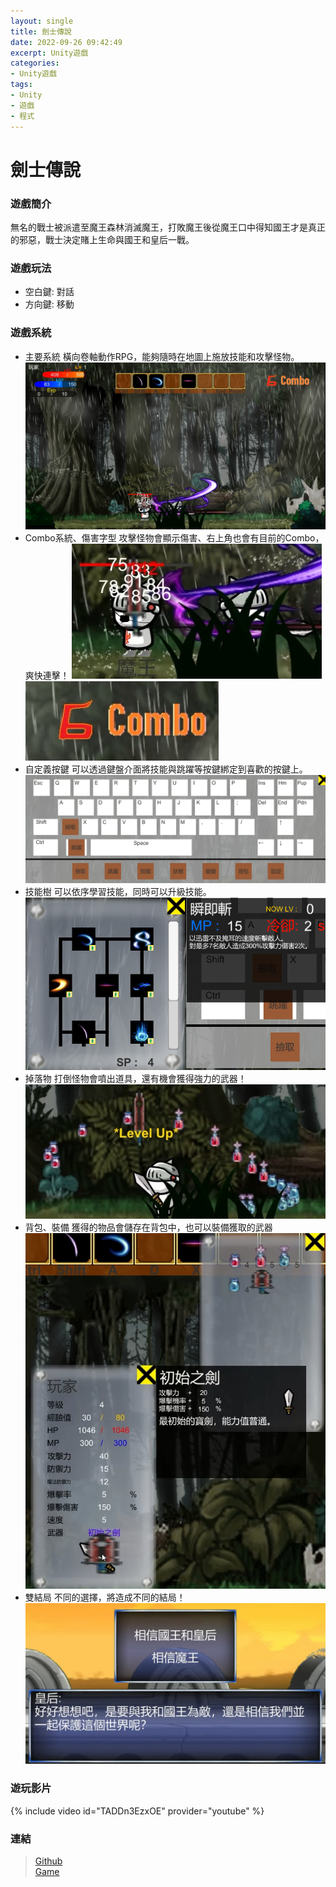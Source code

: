 ```yaml
---
layout: single
title: 劍士傳說
date: 2022-09-26 09:42:49
excerpt: Unity遊戲
categories:
- Unity遊戲
tags:
- Unity
- 遊戲
- 程式
---
```

# 劍士傳說 

### 遊戲簡介 

無名的戰士被派遣至魔王森林消滅魔王，打敗魔王後從魔王口中得知國王才是真正的邪惡，戰士決定賭上生命與國王和皇后一戰。

### 遊戲玩法  
* 空白鍵: 對話
* 方向鍵: 移動  

### 遊戲系統
* 主要系統
橫向卷軸動作RPG，能夠隨時在地圖上施放技能和攻擊怪物。
![](/assets/imgs/Unity/SwordLegend/Main.jpg)
* Combo系統、傷害字型
攻擊怪物會顯示傷害、右上角也會有目前的Combo，爽快連擊！
![](/assets/imgs/Unity/SwordLegend/Damage.jpg)
![](/assets/imgs/Unity/SwordLegend/Combo.jpg)
* 自定義按鍵
可以透過鍵盤介面將技能與跳躍等按鍵綁定到喜歡的按鍵上。
![](/assets/imgs/Unity/SwordLegend/Keyboard.jpg)
* 技能樹
可以依序學習技能，同時可以升級技能。
![](/assets/imgs/Unity/SwordLegend/SkillTree.png)
* 掉落物
打倒怪物會噴出道具，還有機會獲得強力的武器！
![](/assets/imgs/Unity/SwordLegend/Item.jpg)
* 背包、裝備
獲得的物品會儲存在背包中，也可以裝備獲取的武器
![](/assets/imgs/Unity/SwordLegend/Equip.jpg)
* 雙結局
不同的選擇，將造成不同的結局！
![](/assets/imgs/Unity/SwordLegend/Selection.jpg)

### 遊玩影片
{% include video id="TADDn3EzxOE" provider="youtube" %}

### 連結
> [Github](https://github.com/Fengleaf/UnityGame-SwordManLegend)  
> [Game](https://drive.google.com/drive/folders/1A86UMny_05ncU-zCjhmUzx4t-AfM1xlm?usp=sharing)

